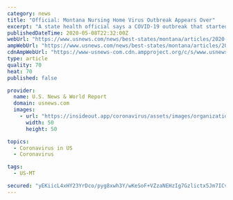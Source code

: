 ```yaml
---
category: news
title: "Official: Montana Nursing Home Virus Outbreak Appears Over"
excerpt: "A state health official says a COVID-19 outbreak that started at a north-central Montana nursing home and caused six deaths appears to be over."
publishedDateTime: 2020-05-08T22:32:00Z
webUrl: "https://www.usnews.com/news/best-states/montana/articles/2020-05-07/montana-unemployment-claims-decrease-some-schools-reopen"
ampWebUrl: "https://www.usnews.com/news/best-states/montana/articles/2020-05-07/montana-unemployment-claims-decrease-some-schools-reopen?context=amp"
cdnAmpWebUrl: "https://www-usnews-com.cdn.ampproject.org/c/s/www.usnews.com/news/best-states/montana/articles/2020-05-07/montana-unemployment-claims-decrease-some-schools-reopen?context=amp"
type: article
quality: 70
heat: 70
published: false

provider:
  name: U.S. News & World Report
  domain: usnews.com
  images:
    - url: "https://insideout.app/coronavirus/assets/images/organizations/usnews.com-50x50.jpg"
      width: 50
      height: 50

topics:
  - Coronavirus in US
  - Coronavirus

tags:
  - US-MT

secured: "yEKiicL4xHY23YrDco/pyg8xwh3Y/wKeSoF+VZzaNEHzIg7Gzlictx5Jm7ICvTk4JceFyKFCBfts0q0AtCIk/diWudmSFEXGLCRqz4bKZvEtC3AaBRsBcTG+xh5620mHoK7/EAZztvIMRfclibmxqUWnugc0WC668Ta5syj8Zp+RBnjpe4mPdR4Qvv16c+1tWADtxhoMKxtlqY1Ua6K9IAhMa2LZRo+FR3PUPFh97L6ZouFRbyJ7Bx1sJfVlccwXhC38AEbPqo+b85D+rudOojik8LB4VY4IBYdTpoJJWEEVGkO3ODOCHnUCMlsGrPbOfqa/vfyY1mQdU9Q77iNKr/Kzeypga7HN3nq9fV3Q+jrByjCjC85RoHIFtjnouZ9MkD98yVuuL1goWZYl830kvwdBrxKCY50hK6GCwUJiOBtbmdo1jJ68JYCdh1zLHHA/Igsfnb/KuxL96MESS3GOIB80yRHAFa7b+MPji88xdNs=;qZ8/VAU3YRSBP1S/GrZvSw=="
---
```


